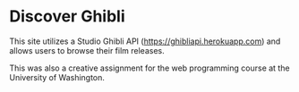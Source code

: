 # Discover Ghibli

This site utilizes a Studio Ghibli API (https://ghibliapi.herokuapp.com) and allows users to
browse their film releases.

This was also a creative assignment for the web programming course at the University of Washington.
